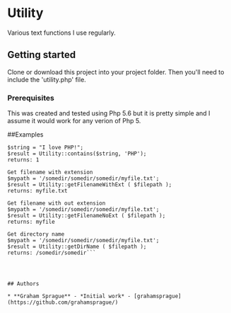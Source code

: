 # Utility
Various text functions I use regularly.

## Getting started

Clone or download this project into your project folder. Then you'll need to include the 'utility.php' file.


### Prerequisites

This was created and tested using Php 5.6 but it is pretty simple and I assume it would work for any verion of Php 5.

##Examples

```Contains
$string = "I love PHP!";
$result = Utility::contains($string, 'PHP');
returns: 1

Get filename with extension
$mypath = '/somedir/somedir/somedir/myfile.txt';
$result = Utility::getFilenameWithExt ( $filepath );
returns: myfile.txt

Get filename with out extension
$mypath = '/somedir/somedir/somedir/myfile.txt';
$result = Utility::getFilenameNoExt ( $filepath );
returns: myfile

Get directory name
$mypath = '/somedir/somedir/somedir/myfile.txt';
$result = Utility::getDirName ( $filepath );
returns: /somedir/somedir```




## Authors

* **Graham Sprague** - *Initial work* - [grahamsprague](https://github.com/grahamsprague/)